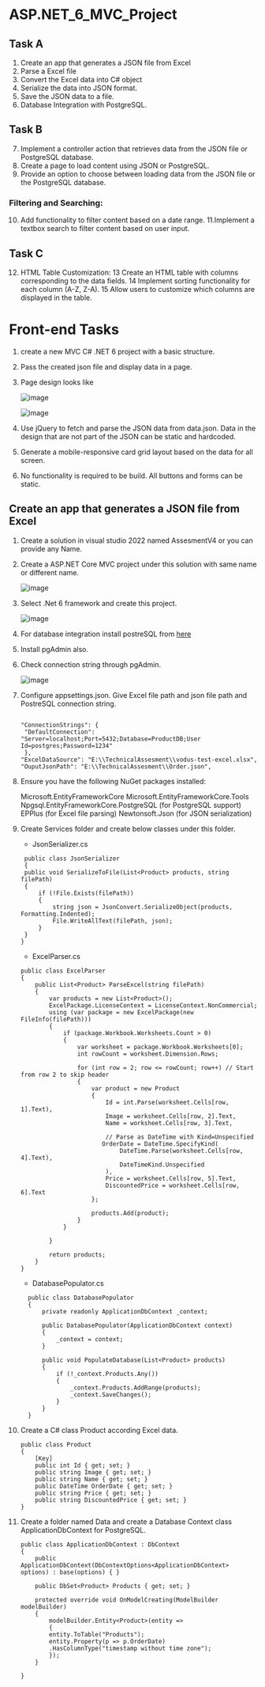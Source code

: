 # ASP.NET_6_MVC_Project

## Task A
1. Create an app that generates a JSON file from Excel
2. Parse a Excel file
3. Convert the Excel data into C# object
4. Serialize the data into JSON format.
5. Save the JSON data to a file.
6. Database Integration with PostgreSQL.

## Task B
7. Implement a controller action that retrieves data from the JSON file or PostgreSQL database.
8. Create a page to load content using JSON or PostgreSQL.
9. Provide an option to choose between loading data from the JSON file or the PostgreSQL database.

### Filtering and Searching:
10. Add functionality to filter content based on a date range.
11.Implement a textbox search to filter content based on user input.

## Task C

12. HTML Table Customization:
13 Create an HTML table with columns corresponding to the data fields.
14 Implement sorting functionality for each column (A-Z, Z-A).
15 Allow users to customize which columns are displayed in the table.

# Front-end Tasks

1. create a new MVC C# .NET 6 project with a basic structure.
2. Pass the created json file and display data in a page.
3. Page design looks like
   
   ![image](https://github.com/user-attachments/assets/c880bdd6-68b4-4bcc-90ab-27d6f1de658a)

   ![image](https://github.com/user-attachments/assets/afd7e3b5-cd39-4a29-b369-d71aa01ce7a7)
5. Use jQuery to fetch and parse the JSON data from data.json. Data in the design that are not part of the JSON can be static and hardcoded.
6. Generate a mobile-responsive card grid layout based on the data for all screen.
7. No functionality is required to be build. All buttons and forms can be static.

## Create an app that generates a JSON file from Excel

1. Create a solution in visual studio 2022 named AssesmentV4 or you can provide any Name.
2. Create a ASP.NET Core MVC project under this solution with same name or different name.

   ![image](https://github.com/user-attachments/assets/19c840b5-f99e-4fed-839b-c88d4bbd7191)

3. Select .Net 6 framework and create this project.
   
   ![image](https://github.com/user-attachments/assets/71a2b625-4d4f-4903-aa9c-75654cbdd7f1)

4. For database integration install postreSQL from [here](https://www.postgresql.org/download/windows/)
5. Install pgAdmin also.
6. Check connection string through pgAdmin.
   
   ![image](https://github.com/user-attachments/assets/30c7a4bc-6532-4799-966e-cecc05658b57)

7. Configure appsettings.json. Give Excel file path and json file path and PostreSQL connection string.
   
   ```
   
   "ConnectionStrings": {
    "DefaultConnection": "Server=localhost;Port=5432;Database=ProductDB;User Id=postgres;Password=1234"
    },
   "ExcelDataSource": "E:\\TechnicalAssesment\\vodus-test-excel.xlsx",
   "OuputJsonPath": "E:\\TechnicalAssesment\\Order.json",
    ```
 8. Ensure you have the following NuGet packages installed:

      Microsoft.EntityFrameworkCore
      Microsoft.EntityFrameworkCore.Tools
      Npgsql.EntityFrameworkCore.PostgreSQL (for PostgreSQL support)
      EPPlus (for Excel file parsing)
      Newtonsoft.Json (for JSON serialization)
 
 9. Create Services folder and create below classes under this folder.
     
    - JsonSerializer.cs
      
    ```
     public class JsonSerializer
     {
     public void SerializeToFile(List<Product> products, string filePath)
     {
         if (!File.Exists(filePath))
         {
             string json = JsonConvert.SerializeObject(products, Formatting.Indented);
             File.WriteAllText(filePath, json);
         }
     }
    }
    ```

    - ExcelParser.cs

    ```
    public class ExcelParser
    {
        public List<Product> ParseExcel(string filePath)
        {
            var products = new List<Product>();
            ExcelPackage.LicenseContext = LicenseContext.NonCommercial;
            using (var package = new ExcelPackage(new FileInfo(filePath)))
            {
                if (package.Workbook.Worksheets.Count > 0)
                {
                    var worksheet = package.Workbook.Worksheets[0];
                    int rowCount = worksheet.Dimension.Rows;
   
                    for (int row = 2; row <= rowCount; row++) // Start from row 2 to skip header
                    {
                        var product = new Product
                        {
                            Id = int.Parse(worksheet.Cells[row, 1].Text),
                            Image = worksheet.Cells[row, 2].Text,
                            Name = worksheet.Cells[row, 3].Text,
   
                            // Parse as DateTime with Kind=Unspecified
                           OrderDate = DateTime.SpecifyKind(
                                DateTime.Parse(worksheet.Cells[row, 4].Text),
                                DateTimeKind.Unspecified
                            ),
                            Price = worksheet.Cells[row, 5].Text,
                            DiscountedPrice = worksheet.Cells[row, 6].Text
                        };
   
                        products.Add(product);
                    }
                }
   
            }
   
            return products;
        }
    }
    
    ```    

    - DatabasePopulator.cs

    ```    
      public class DatabasePopulator
      {
          private readonly ApplicationDbContext _context;
      
          public DatabasePopulator(ApplicationDbContext context)
          {
              _context = context;
          }
      
          public void PopulateDatabase(List<Product> products)
          {
              if (!_context.Products.Any())
              {
                  _context.Products.AddRange(products);
                  _context.SaveChanges();
              }
          }
      }    
    ```
   10. Create a C# class Product according Excel data.

        ```
        public class Product
        {
            [Key]
            public int Id { get; set; }
            public string Image { get; set; }
            public string Name { get; set; }
            public DateTime OrderDate { get; set; }
            public string Price { get; set; }
            public string DiscountedPrice { get; set; }
        }
        ```

11. Create a folder named Data and create a Database Context class ApplicationDbContext for PostgreSQL.

      ```
      public class ApplicationDbContext : DbContext
      {
          public ApplicationDbContext(DbContextOptions<ApplicationDbContext> options) : base(options) { }
      
          public DbSet<Product> Products { get; set; }
      
          protected override void OnModelCreating(ModelBuilder modelBuilder)
          {
              modelBuilder.Entity<Product>(entity =>
              {
              entity.ToTable("Products");
              entity.Property(p => p.OrderDate)
              .HasColumnType("timestamp without time zone");
              });
          }
      
      }
      ```

